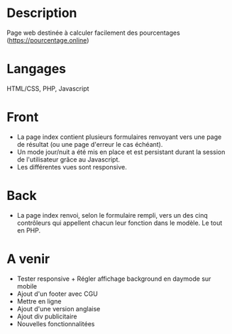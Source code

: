# Description
Page web destinée à calculer facilement des pourcentages (https://pourcentage.online)
# Langages
HTML/CSS, PHP, Javascript
# Front
- La page index contient plusieurs formulaires renvoyant vers une page de résultat (ou une page d'erreur le cas échéant).
- Un mode jour/nuit a été mis en place et est persistant durant la session de l'utilisateur grâce au Javascript.
- Les différentes vues sont responsive.
# Back
- La page index renvoi, selon le formulaire rempli, vers un des cinq contrôleurs qui appellent chacun leur fonction dans le modèle. Le tout en PHP.
# A venir 
- Tester responsive + Régler affichage background en daymode sur mobile
- Ajout d'un footer avec CGU
- Mettre en ligne
- Ajout d'une version anglaise
- Ajout div publicitaire
- Nouvelles fonctionnalitées
